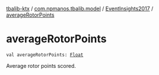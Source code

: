 [tbalib-ktx](../../index.md) / [com.npmanos.tbalib.model](../index.md) / [EventInsights2017](index.md) / [averageRotorPoints](./average-rotor-points.md)

# averageRotorPoints

`val averageRotorPoints: `[`Float`](https://kotlinlang.org/api/latest/jvm/stdlib/kotlin/-float/index.html)

Average rotor points scored.

